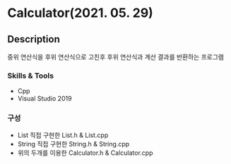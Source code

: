 # Calculator(2021. 05. 29)

## Description



중위 연산식을 후위 연산식으로 고친후 후위 연산식과 계산 결과를 반환하는 프로그램



### Skills & Tools

- Cpp
- Visual Studio 2019



### 구성

- List 직접 구현한 List.h & List.cpp
- String 직접 구현한 String.h & String.cpp
- 위의 두개를 이용한 Calculator.h & Calculator.cpp